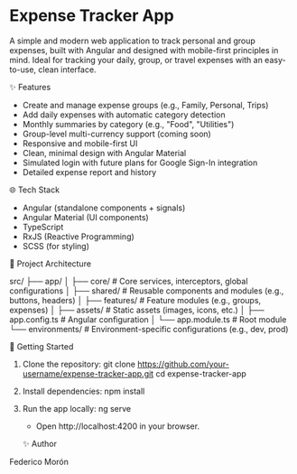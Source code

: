 # Expense Tracker App

A simple and modern web application to track personal and group expenses, built with Angular and designed with mobile-first principles in mind. Ideal for tracking your daily, group, or travel expenses with an easy-to-use, clean interface.

✨ Features

- Create and manage expense groups (e.g., Family, Personal, Trips)
- Add daily expenses with automatic category detection
- Monthly summaries by category (e.g., "Food", "Utilities")
- Group-level multi-currency support (coming soon)
- Responsive and mobile-first UI
- Clean, minimal design with Angular Material
- Simulated login with future plans for Google Sign-In integration
- Detailed expense report and history

🌐 Tech Stack

- Angular (standalone components + signals)
- Angular Material (UI components)
- TypeScript
- RxJS (Reactive Programming)
- SCSS (for styling)

🏢 Project Architecture

src/
├── app/
│ ├── core/ # Core services, interceptors, global configurations
│ ├── shared/ # Reusable components and modules (e.g., buttons, headers)
│ ├── features/ # Feature modules (e.g., groups, expenses)
│ ├── assets/ # Static assets (images, icons, etc.)
│ ├── app.config.ts # Angular configuration
│ └── app.module.ts # Root module
└── environments/ # Environment-specific configurations (e.g., dev, prod)

🚀 Getting Started

1. Clone the repository:
   git clone https://github.com/your-username/expense-tracker-app.git
   cd expense-tracker-app

2. Install dependencies:
   npm install

3. Run the app locally:
   ng serve

   - Open http://localhost:4200 in your browser.

   ✨ Author

Federico Morón
